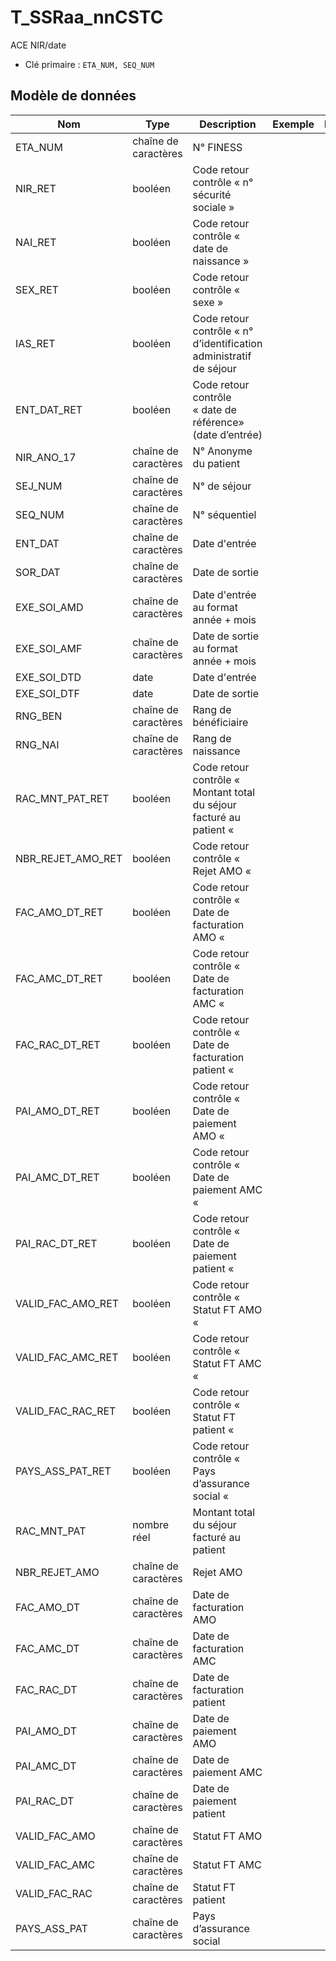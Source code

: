 # T_SSRaa_nnCSTC

ACE NIR/date

- Clé primaire : `ETA_NUM, SEQ_NUM`

## Modèle de données

|Nom|Type|Description|Exemple|Propriétés|
|-|-|-|-|-|
|ETA_NUM|chaîne de caractères|N° FINESS|||
|NIR_RET|booléen|Code retour contrôle « n° sécurité sociale »|||
|NAI_RET|booléen|Code retour contrôle « date de naissance »|||
|SEX_RET|booléen|Code retour contrôle « sexe »|||
|IAS_RET|booléen|Code retour contrôle « n° d’identification administratif de séjour|||
|ENT_DAT_RET|booléen|Code retour contrôle « date de référence» (date d’entrée)|||
|NIR_ANO_17|chaîne de caractères|N° Anonyme du patient|||
|SEJ_NUM|chaîne de caractères|N° de séjour|||
|SEQ_NUM|chaîne de caractères|N° séquentiel|||
|ENT_DAT|chaîne de caractères|Date d'entrée|||
|SOR_DAT|chaîne de caractères|Date de sortie|||
|EXE_SOI_AMD|chaîne de caractères|Date d'entrée au format année + mois|||
|EXE_SOI_AMF|chaîne de caractères|Date de sortie au format année + mois|||
|EXE_SOI_DTD|date|Date d'entrée|||
|EXE_SOI_DTF|date|Date de sortie|||
|RNG_BEN|chaîne de caractères|Rang de bénéficiaire|||
|RNG_NAI|chaîne de caractères|Rang de naissance|||
|RAC_MNT_PAT_RET|booléen|Code retour contrôle « Montant total du séjour facturé au patient «|||
|NBR_REJET_AMO_RET|booléen|Code retour contrôle « Rejet AMO «|||
|FAC_AMO_DT_RET|booléen|Code retour contrôle « Date de facturation AMO «|||
|FAC_AMC_DT_RET|booléen|Code retour contrôle « Date de facturation AMC «|||
|FAC_RAC_DT_RET|booléen|Code retour contrôle « Date de facturation patient «|||
|PAI_AMO_DT_RET|booléen|Code retour contrôle « Date de paiement AMO «|||
|PAI_AMC_DT_RET|booléen|Code retour contrôle « Date de paiement AMC «|||
|PAI_RAC_DT_RET|booléen|Code retour contrôle « Date de paiement patient «|||
|VALID_FAC_AMO_RET|booléen|Code retour contrôle « Statut FT AMO «|||
|VALID_FAC_AMC_RET|booléen|Code retour contrôle « Statut FT AMC «|||
|VALID_FAC_RAC_RET|booléen|Code retour contrôle « Statut FT patient «|||
|PAYS_ASS_PAT_RET|booléen|Code retour contrôle « Pays d’assurance social «|||
|RAC_MNT_PAT|nombre réel|Montant total du séjour facturé au patient|||
|NBR_REJET_AMO|chaîne de caractères|Rejet AMO|||
|FAC_AMO_DT|chaîne de caractères|Date de facturation AMO|||
|FAC_AMC_DT|chaîne de caractères|Date de facturation AMC|||
|FAC_RAC_DT|chaîne de caractères|Date de facturation patient|||
|PAI_AMO_DT|chaîne de caractères|Date de paiement AMO|||
|PAI_AMC_DT|chaîne de caractères|Date de paiement AMC|||
|PAI_RAC_DT|chaîne de caractères|Date de paiement patient|||
|VALID_FAC_AMO|chaîne de caractères|Statut FT AMO|||
|VALID_FAC_AMC|chaîne de caractères|Statut FT AMC|||
|VALID_FAC_RAC|chaîne de caractères|Statut FT patient|||
|PAYS_ASS_PAT|chaîne de caractères|Pays d’assurance social|||
